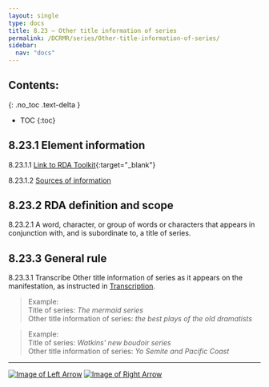 ```yaml
---
layout: single
type: docs
title: 8.23 — Other title information of series
permalink: /DCRMR/series/Other-title-information-of-series/
sidebar:
  nav: "docs"
---
```


## Contents:
{: .no_toc .text-delta }

- TOC
{:toc}

## 8.23.1 Element information

<a name="8.23.1.1">8.23.1.1</a> [Link to RDA Toolkit](https://access.rdatoolkit.org/Content/Index?externalId=en-US_ala-fb17363e-47f7-3220-aef9-256796432ab9){:target="_blank"}

<a name="8.23.1.2">8.23.1.2</a> [Sources of information](/DCRMR/series/#8011-sources-of-information)

## 8.23.2 RDA definition and scope

<a name="8.23.2.1">8.23.2.1</a> A word, character, or group of words or characters that appears in conjunction with, and is subordinate to, a title of series.

## 8.23.3 General rule

<a name="8.23.3.1">8.23.3.1</a> Transcribe Other title information of series as it appears on the manifestation, as instructed in [Transcription](/DCRMR/general-rules/Transcription/).

>Example:  
>Title of series: <CITE>The mermaid series</CITE>  
>Other title information of series: <CITE>the best plays of the old dramatists</CITE>

>Example:  
>Title of series: <CITE>Watkins’ new boudoir series</CITE>  
>Other title information of series: <CITE>Yo Semite and Pacific Coast</CITE>

---

[![Image of Left Arrow](https://rbms-bsc.github.io/DCRMR/assets/pictures/navigation/Arrow_Left.png "8.215 — Parallel title of series")](/DCRMR/series/Parallel-title-of-series/) [![Image of Right Arrow](https://rbms-bsc.github.io/DCRMR/assets/pictures/navigation/Arrow_Right.png "8.235 — Parallel other title information of series")](/DCRMR/series/Parallel-other-title-information-of-series/)
